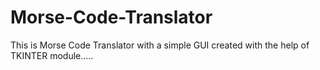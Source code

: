 # Morse-Code-Translator
This is Morse Code Translator with a simple GUI created with the help of TKINTER module.....
